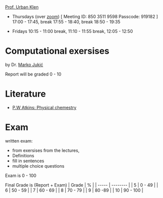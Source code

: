 
[Prof. Urban Klen](mailto:urban.klen@um.si)

- Thursdays (over [zoom](https://upr-si.zoom.us/j/85035119598?pwd=S1N4TXpjZGlnZkMvNU5BclBNRlJHZz09))
\[
Meeting ID: 850 3511 9598
Passcode: 919182
\]
17:00 - 17:45, 
break 17:55 - 18:40, 
break 18:50 - 19:35


- Fridays
10:15 - 11:00
break, 11:10 - 11:55
break, 12:05 - 12:50

# Computational exersises

by Dr. [Marko Jukić](mailto:marko.jukic@upr.si)

Report will be graded 0 - 10

# Literature

- [P.W Atkins: Physical chemestry](https://rnlkwc.ac.in/pdf/study-material/chemistry/Peter_Atkins__Julio_de_Paula__Physical_Chemistry__1_.pdf)

# Exam
written exam:
- from exersises from the lectures,
- Definitions
- fill in sentences
- multiple choice questions

Exam is 0 - 100

Final Grade is (Report + Exam)
| Grade | %        |
| ----- | -------- |
| 5     | 0 - 49   | 
| 6     | 50 - 59  |
| 7     | 60 - 69  |
| 8     | 70 - 79  |
| 9     | 80 -89   |
| 10    | 90 - 100 |



